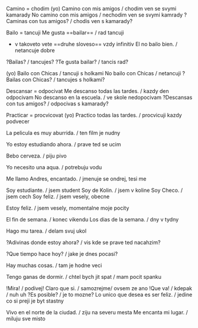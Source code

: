 Camino = chodim
(yo) Camino con mis amigos / chodim ven se svymi kamarady
No camino con mis amigos / nechodim ven se svymi kamrady
?Caminas con tus amigos? / chodis ven s kamarady?

Bailo = tancuji
Me gusta ==bailar== / rad tancuji
- v takoveto vete ==druhe sloveso== vzdy infinitiv
El no bailo bien. / netancuje dobre

?Bailas? / tancujes?
?Te gusta bailar? / tancis rad?

(yo) Bailo con Chicas / tancuji s holkami
No bailo con Chicas / netancuji
?Bailas con Chicas? / tancujes s holkami?

Descansar = odpocivat
Me descanso todas las tardes. / kazdy den odpocivam
No descanso en la escuela. / ve skole nedopocivam
?Descansas con tus amigos? / odpocivas s kamarady?

Practicar = procvicovat
(yo) Practico todas las tardes. / procvicuji kazdy podvecer

La pelicula es muy aburrida. / ten film je nudny

Yo estoy estudiando ahora. / prave ted se ucim

Bebo cerveza. / piju pivo

Yo necesito una aqua. / potrebuju vodu

Me llamo Andres, encantado. / jmenuje se ondrej, tesi me

Soy estudiante. / jsem student
Soy de Kolin. / jsem v koline
Soy Checo. / jsem cech
Soy feliz. / jsem vesely, obecne

Estoy feliz. / jsem vesely, momentalne moje pocity

El fin de semana. / konec vikendu
Los dias de la semana. / dny v tydny

Hago mu tarea. / delam svuj ukol

?Adivinas donde estoy ahora? / vis kde se prave ted nacahzim?

?Que tiempo hace hoy? / jake je dnes pocasi?

Hay muchas cosas. / tam je hodne veci

Tengo ganas de dormir. / chtel bych jit spat / mam pocit spanku

!Mira! / podivej!
Claro que si. / samozrejme/ ovsem ze ano
!Que va! / kdepak / nuh uh
?Es posible? / je to mozne?
Lo unico que desea es ser feliz. / jedine co si preji je byt stastny

Vivo en el norte de la ciudad. / ziju na severu mesta
Me encanta mi lugar. / miluju sve misto
